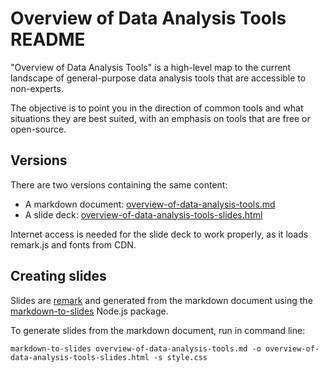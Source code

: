 # Overview of Data Analysis Tools README

"Overview of Data Analysis Tools" is a high-level map to the current landscape of general-purpose data analysis tools that are accessible to non-experts.

The objective is to point you in the direction of common tools and what situations they are best suited, with an emphasis on tools that are free or open-source.

## Versions

There are two versions containing the same content:
- A markdown document: [overview-of-data-analysis-tools.md](https://github.com/jayqi/civic-data-tutorials/blob/master/overview-of-data-analysis-tools/overview-of-data-analysis-tools.md)
- A slide deck: [overview-of-data-analysis-tools-slides.html](https://jayqi.github.io/civic-data-tutorials/overview-of-data-analysis-tools/overview-of-data-analysis-tools-slides.html)

Internet access is needed for the slide deck to work properly, as it loads remark.js and fonts from CDN.

## Creating slides

Slides are [remark](https://github.com/gnab/remark) and generated from the markdown document using the [markdown-to-slides](https://www.npmjs.com/package/markdown-to-slides) Node.js package.

To generate slides from the markdown document, run in command line:

    markdown-to-slides overview-of-data-analysis-tools.md -o overview-of-data-analysis-tools-slides.html -s style.css
